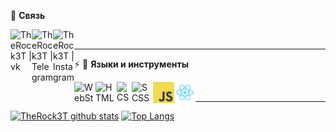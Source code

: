 👥 **Связь**

[<img align="left" alt="TheRock3T | vk" width="34px" src="https://cdn.jsdelivr.net/npm/simple-icons@3.12.1/icons/vk.svg" />][vk]
[<img align="left" alt="TheRock3T | Telegram" width="34px" src="https://cdn.jsdelivr.net/npm/simple-icons@3.12.1/icons/telegram.svg" />][telegram]
[<img align="left" alt="TheRock3T | Instagram" width="34px" src="https://cdn.jsdelivr.net/npm/simple-icons@v3/icons/instagram.svg" />][instagram]

<br />

---

:zap: 👥 **Языки и инструменты**

[<img align="left" alt="WebStorm" width="34px" height="34px" src="https://upload.wikimedia.org/wikipedia/commons/thumb/7/71/WebStorm_Icon.png/600px-WebStorm_Icon.png" />][webdevplaylist]
[<img align="left" alt="HTML5" width="34px" height="34px"  src="https://upload.wikimedia.org/wikipedia/commons/thumb/6/61/HTML5_logo_and_wordmark.svg/80px-HTML5_logo_and_wordmark.svg.png" />][webdevplaylist]
[<img align="left" alt="CSS3" width="24px" height="34px" src="https://upload.wikimedia.org/wikipedia/commons/thumb/d/d5/CSS3_logo_and_wordmark.svg/57px-CSS3_logo_and_wordmark.svg.png" />][webdevplaylist]
[<img align="left" alt="SCSS" width="34px" height="34px" src="https://upload.wikimedia.org/wikipedia/commons/thumb/9/96/Sass_Logo_Color.svg/107px-Sass_Logo_Color.svg.png" />][webdevplaylist]
[<img align="left" alt="JavaScript" width="34px" height="34px" src="https://raw.githubusercontent.com/github/explore/80688e429a7d4ef2fca1e82350fe8e3517d3494d/topics/javascript/javascript.png" />][jsplaylist]
[<img align="left" alt="React" width="34px" height="34px" src="https://raw.githubusercontent.com/github/explore/80688e429a7d4ef2fca1e82350fe8e3517d3494d/topics/react/react.png" />][reactplaylist]


<br />

---

[![TheRock3T github stats](https://github-readme-stats.vercel.app/api?username=TheRock3T)](https://github.com/anuraghazra/github-readme-stats) [![Top Langs](https://github-readme-stats.vercel.app/api/top-langs/?username=TheRock3T&layout=compact)](https://github.com/anuraghazra/github-readme-stats)

[telegram]: https://t.me/therock3t
[instagram]: https://instagram.com/therock3t_
[vk]: https://vk.com/therock3t
[reactplaylist]: https://www.youtube.com/playlist?list=PLcvhF2Wqh7DNVy1OCUpG3i5lyxyBWhGZ8
[jsplaylist]: https://www.youtube.com/playlist?list=PLqKQF2ojwm3l4oPjsB9chrJmlhZ-zOzWT
[webdevplaylist]: https://www.jetbrains.com/ru-ru/
